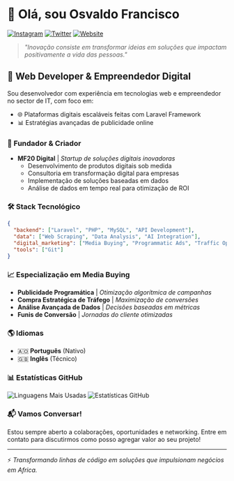 # 👋 Olá, sou Osvaldo Francisco

[![Instagram](https://img.shields.io/badge/Instagram-E4405F?style=for-the-badge&logo=instagram&logoColor=white)](https://instagram.com/osvaldomf20)
[![Twitter](https://img.shields.io/badge/Twitter-1DA1F2?style=for-the-badge&logo=twitter&logoColor=white)](https://twitter.com/osvaldomf20)
[![Website](https://img.shields.io/badge/Website-FF5722?style=for-the-badge&logo=google-chrome&logoColor=white)](https://angoblog.com)

> *"Inovação consiste em transformar ideias em soluções que impactam positivamente a vida das pessoas."*

## 💼 Web Developer & Empreendedor Digital

Sou desenvolvedor com experiência em tecnologias web e empreendedor no sector de IT, com foco em:
- 🌐 Plataformas digitais escaláveis feitas com Laravel Framework
- 📊 Estratégias avançadas de publicidade online

### 🚀 Fundador & Criador

- **MF20 Digital** | _Startup de soluções digitais inovadoras_
  - Desenvolvimento de produtos digitais sob medida
  - Consultoria em transformação digital para empresas
  - Implementação de soluções baseadas em dados
  - Análise de dados em tempo real para otimização de ROI

### 🛠️ Stack Tecnológico

```json
{
  "backend": ["Laravel", "PHP", "MySQL", "API Development"],
  "data": ["Web Scraping", "Data Analysis", "AI Integration"],
  "digital_marketing": ["Media Buying", "Programmatic Ads", "Traffic Optimization"],
  "tools": ["Git"]
}
```

### 📈 Especialização em Media Buying

- **Publicidade Programática** | _Otimização algorítmica de campanhas_
- **Compra Estratégica de Tráfego** | _Maximização de conversões_
- **Análise Avançada de Dados** | _Decisões baseadas em métricas_
- **Funis de Conversão** | _Jornadas do cliente otimizadas_

### 🌎 Idiomas

- 🇦🇴 **Português** (Nativo)
- 🇬🇧 **Inglês** (Técnico)

### 📊 Estatísticas GitHub

![Linguagens Mais Usadas](https://github-readme-stats.vercel.app/api/top-langs/?username=OsvaldoFrancisco&layout=compact&theme=radical)
![Estatísticas GitHub](https://github-readme-stats.vercel.app/api?username=OsvaldoFrancisco&show_icons=true&theme=radical)

### 📬 Vamos Conversar!

Estou sempre aberto a colaborações, oportunidades e networking. Entre em contato para discutirmos como posso agregar valor ao seu projeto!

---
⚡ _Transformando linhas de código em soluções que impulsionam negócios em Africa._
